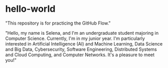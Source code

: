 # hello-world
"This repository is for practicing the GitHub Flow."

"Hello, my name is Selena, and I'm an undergraduate student majoring in Computer Science. Currently, I'm in my junior year. I'm particularly interested in Artificial Intelligence (AI) and Machine Learning, Data Science and Big Data, Cybersecurity, Software Engineering, Distributed Systems and Cloud Computing,  and Computer Networks. It's a pleasure to meet you!"
